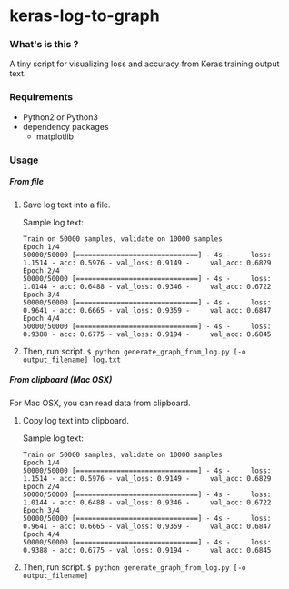 # keras-log-to-graph

### What's is this ?

A tiny script for visualizing loss and accuracy from Keras training output text.

### Requirements

- Python2 or Python3
- dependency packages
	- matplotlib

### Usage

##### From file

1. Save log text into a file.

	Sample log text:
	
	```
	Train on 50000 samples, validate on 10000 samples
	Epoch 1/4
	50000/50000 [==============================] - 4s - 	loss: 1.1514 - acc: 0.5976 - val_loss: 0.9149 - 	val_acc: 0.6829
	Epoch 2/4
	50000/50000 [==============================] - 4s - 	loss: 1.0144 - acc: 0.6488 - val_loss: 0.9346 - 	val_acc: 0.6722
	Epoch 3/4
	50000/50000 [==============================] - 4s - 	loss: 0.9641 - acc: 0.6665 - val_loss: 0.9359 - 	val_acc: 0.6847
	Epoch 4/4
	50000/50000 [==============================] - 4s - 	loss: 0.9388 - acc: 0.6775 - val_loss: 0.9194 - 	val_acc: 0.6845
	```
	
1. Then, run script. `$ python generate_graph_from_log.py [-o output_filename] log.txt`

##### From clipboard (Mac OSX)

For Mac OSX, you can read data from clipboard.

1. Copy log text into clipboard.

	Sample log text: 
	
	```
	Train on 50000 samples, validate on 10000 samples
	Epoch 1/4
	50000/50000 [==============================] - 4s - 	loss: 1.1514 - acc: 0.5976 - val_loss: 0.9149 - 	val_acc: 0.6829
	Epoch 2/4
	50000/50000 [==============================] - 4s - 	loss: 1.0144 - acc: 0.6488 - val_loss: 0.9346 - 	val_acc: 0.6722
	Epoch 3/4
	50000/50000 [==============================] - 4s - 	loss: 0.9641 - acc: 0.6665 - val_loss: 0.9359 - 	val_acc: 0.6847
	Epoch 4/4
	50000/50000 [==============================] - 4s - 	loss: 0.9388 - acc: 0.6775 - val_loss: 0.9194 - 	val_acc: 0.6845
	```
	
1. Then, run script. `$ python generate_graph_from_log.py [-o output_filename]`
